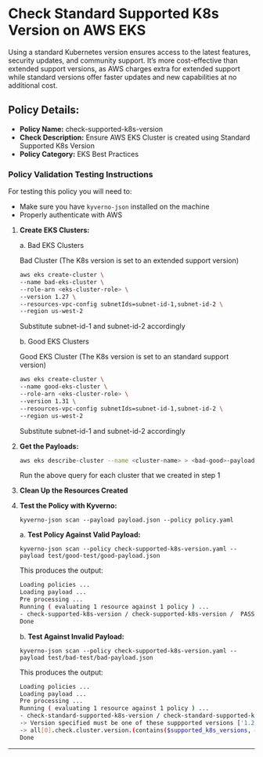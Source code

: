 # Check Standard Supported K8s Version on AWS EKS

Using a standard Kubernetes version ensures access to the latest features, security updates, and community support. It’s more cost-effective than extended support versions, as AWS charges extra for extended support while standard versions offer faster updates and new capabilities at no additional cost.

## Policy Details:

- **Policy Name:** check-supported-k8s-version
- **Check Description:** Ensure AWS EKS Cluster is created using Standard Supported K8s Version
- **Policy Category:** EKS Best Practices 

### Policy Validation Testing Instructions

For testing this policy you will need to:
- Make sure you have `kyverno-json` installed on the machine 
- Properly authenticate with AWS

1. **Create EKS Clusters:**

    a. Bad EKS Clusters

    Bad Cluster (The K8s version is set to an extended support version)
    ```bash
    aws eks create-cluster \
    --name bad-eks-cluster \
    --role-arn <eks-cluster-role> \
    --version 1.27 \
    --resources-vpc-config subnetIds=subnet-id-1,subnet-id-2 \
    --region us-west-2
    ```

    Substitute subnet-id-1 and subnet-id-2 accordingly

    b. Good EKS Clusters

    Good EKS Cluster (The K8s version is set to an standard support version)
    ```bash
    aws eks create-cluster \
    --name good-eks-cluster \
    --role-arn <eks-cluster-role> \
    --version 1.31 \
    --resources-vpc-config subnetIds=subnet-id-1,subnet-id-2 \
    --region us-west-2
    ```


    Substitute subnet-id-1 and subnet-id-2 accordingly

2. **Get the Payloads:**
    ```bash
    aws eks describe-cluster --name <cluster-name> > <bad-good>-payload-<number>.json
    ```

    Run the above query for each cluster that we created in step 1

3. **Clean Up the Resources Created**

4. **Test the Policy with Kyverno:**
    ```
    kyverno-json scan --payload payload.json --policy policy.yaml
    ```
    
    a. **Test Policy Against Valid Payload:**
    ```
    kyverno-json scan --policy check-supported-k8s-version.yaml --payload test/good-test/good-payload.json 
    ```

    This produces the output:
    ```bash
    Loading policies ...
    Loading payload ...
    Pre processing ...
    Running ( evaluating 1 resource against 1 policy ) ...
    - check-supported-k8s-version / check-supported-k8s-version /  PASSED
    Done
    ```

    b. **Test Against Invalid Payload:**
    ```
    kyverno-json scan --policy check-supported-k8s-version.yaml --payload test/bad-test/bad-payload.json 
    ```

    This produces the output:
    ```bash
    Loading policies ...
    Loading payload ...
    Pre processing ...
    Running ( evaluating 1 resource against 1 policy ) ...
    - check-standard-supported-k8s-version / check-standard-supported-k8s-version /  FAILED
    -> Version specified must be one of these suppported versions ['1.29', '1.30', '1.31']
    -> all[0].check.cluster.version.(contains($supported_k8s_versions, @)): Invalid value: false: Expected value: true
    Done
    ```

---